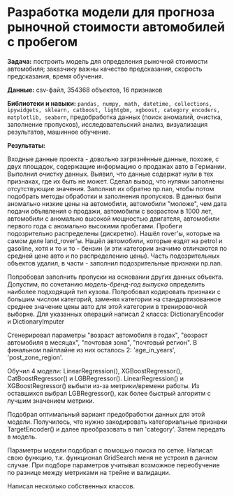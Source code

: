 # Разработка модели для прогноза рыночной стоимости автомобилей с пробегом

**Задача:** построить модель для определения рыночной стоимости автомобиля; заказчику важны качество предсказания, скорость предсказания, время обучения.

**Данные:** csv-файл, 354368 объектов, 16 признаков

**Библиотеки и навыки:**   `pandas, numpy, math, datetime, collections, ipywidgets, sklearn, catboost, lightgbm, xgboost, category_encoders, matplotlib, seaborn`, предобработка данных (поиск аномалий, очистка, заполнение пропусков), исследовательский анализ, визуализация результатов, машинное обучение.

**Результаты:**

Входные данные проекта - довольно загрязнённые данные, похоже, с двух площадок, содержащие информацию о продажах авто в Германии. Выполнил очистку данных. Выявил, что данные содержат нули в тех признаках, где их быть не может. Сделал вывод, что нулями заполнены отсутствующие значения. Заполнил их обратно np.nan, чтобы потом подобрать методы обработки и заполнения пропусков. В данных были аномально низкие цены на автомобили, автомобили "моложе", чем дата подачи объявления о продажи, автомобили с возрастом в 1000 лет, автомобили с аномально высокой мощностью двигателя, автомобили первого года с аномально высокими пробегами. Пробеги подозрительно распределены (дискретно). Нашёл rover'ы, которые на самом деле land_rover'ы. Нашёл автомобили, которые ездят на petrol и gasoline, хотя и то и то - бензин (и эти категории значимо отличаются по средней цене авто и по распределению цены). Часть подозрительных объектов удалил, в части - заполнил подозрительные признаки np.nan.

Попробовал заполнить пропуски на основании других данных объекта. Допустим, по сочетанию *модель-бренд-год выпуска* определить наиболее подходящий тип кузова. Попробовал кодировать признаки с большим числом категорий, заменяя категории на стандартизованное среднее значение цены авто для этой категории в тренировочной выборке. Для указанных операций написал 2 класса: DictionaryEncoder и DictionaryImputer

Сгенерировал параметры "возраст автомобиля в годах", "возраст автомобиля в месяцах", "почтовая зона", "почтовый регион". В финальном пайплайне из них осталось 2:  'age_in_years', 'post_zone_region'.

Обучил 4 модели: LinearRegression(), XGBoostRegressor(), CatBoostRegressor() и LGBRegressor(). LinearRegression() и XGBoostRegressor() выбыли из-за метрики/времени работы. Из оставшихся выбрал LGBRegressor(), как более быстрый алгоритм с лучшим значением метрики.

Подобрал оптимальный вариант предобработки данных для этой модели. Получилось, что нужно закодировать категориальные признаки TargetEncoder() и далее преобразовать в тип 'category'. Затем передать в модель.

Параметры модели подобрал с помощью поиска по сетке. Написал свою функцию, т.к. функционал GridSearch меня не устроил в данном случае. При подборе параметров учитывал возможное переобучение по разнице между метриками на трейне и валидации.

Написал несколько собственных классов.